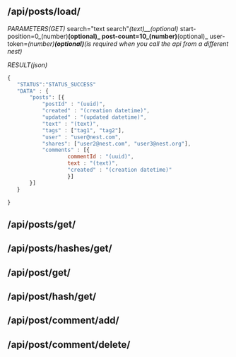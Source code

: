 
## /api/posts/load/ ##

_PARAMETERS(GET)_
search="text search"_(text)__(optional)_
start-position=0_(number)__(optional)_
post-count=10_(number)__(optional)_
user-token=_(number)__(optional)__(is required when you call the api from a different nest)_

_RESULT(json)_
 ```javascript
{	
	"STATUS":"STATUS_SUCCESS"
	"DATA" : {
		"posts": [{
			"postId" : "(uuid)",
			"created" : "(creation datetime)",
			"updated" : "(updated datetime)",
			"text" : "(text)",
			"tags" : ["tag1", "tag2"],
			"user" : "user@nest.com",
			"shares": ["user2@nest.com", "user3@nest.org"],
			"comments" : [{
					commentId : "(uuid)",
					text : "(text)",
					"created" : "(creation datetime)"
					}]
		}]
	}

}
```

## /api/posts/get/ ##

## /api/posts/hashes/get/ ##

## /api/post/get/ ##

## /api/post/hash/get/ ##

## /api/post/comment/add/ ##

## /api/post/comment/delete/ ##
